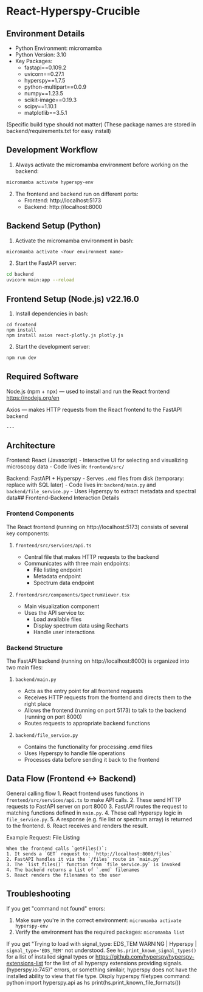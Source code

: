 # React-Hyperspy-Crucible

## Environment Details

- Python Environment: micromamba
- Python Version: 3.10
- Key Packages: 
   - fastapi==0.109.2
   - uvicorn==0.27.1
   - hyperspy==1.7.5
   - python-multipart==0.0.9
   - numpy==1.23.5
   - scikit-image==0.19.3
   - scipy==1.10.1
   - matplotlib==3.5.1

   
(Specific build type should not matter)
(These package names are stored in backend/requirements.txt for easy install)

## Development Workflow

1. Always activate the micromamba environment before working on the backend:
```bash
micromamba activate hyperspy-env
```

2. The frontend and backend run on different ports:
   - Frontend: http://localhost:5173
   - Backend: http://localhost:8000


## Backend Setup (Python)

1. Activate the micromamba environment in bash:
```bash
micromamba activate <Your environment name>
```

2. Start the FastAPI server:
```bash
cd backend
uvicorn main:app --reload
```

## Frontend Setup (Node.js) v22.16.0

1. Install dependencies in bash:
```npm create vite@latest frontend --template react
cd frontend
npm install
npm install axios react-plotly.js plotly.js
```

2. Start the development server:
```bash
npm run dev
```



## Required Software

Node.js (npm + npx) — used to install and run the React frontend
    https://nodejs.org/en

Axios — makes HTTP requests from the React frontend to the FastAPI backend

    ---

## Architecture

Frontend: React (Javascript)
    - Interactive UI for selecting and visualizing microscopy data
    - Code lives in: `frontend/src/`

Backend: FastAPI + Hyperspy
    - Serves `.emd` files from disk (temporary: replace with SQL later)
    - Code lives in: `backend/main.py` and `backend/file_service.py`
    - Uses Hyperspy to extract metadata and spectral data## Frontend-Backend Interaction Details

### Frontend Components
The React frontend (running on http://localhost:5173) consists of several key components:

1. `frontend/src/services/api.ts`
   - Central file that makes HTTP requests to the backend
   - Communicates with three main endpoints:
     - File listing endpoint
     - Metadata endpoint
     - Spectrum data endpoint

2. `frontend/src/components/SpectrumViewer.tsx`
   - Main visualization component
   - Uses the API service to:
     - Load available files
     - Display spectrum data using Recharts
     - Handle user interactions

### Backend Structure
The FastAPI backend (running on http://localhost:8000) is organized into two main files:

1. `backend/main.py`
   - Acts as the entry point for all frontend requests
   - Receives HTTP requests from the frontend and directs them to the right place
   - Allows the frontend (running on port 5173) to talk to the backend (running on port 8000)
   - Routes requests to appropriate backend functions

2. `backend/file_service.py`
   - Contains the functionality for processing .emd files
   - Uses Hyperspy to handle file operations
   - Processes data before sending it back to the frontend
   
## Data Flow (Frontend ↔ Backend)

General calling flow
    1. React frontend uses functions in `frontend/src/services/api.ts` to make API calls.
    2. These send HTTP requests to FastAPI server on port 8000
    3. FastAPI routes the request to matching functions defined in `main.py`.
    4. These call Hyperspy logic in `file_service.py`.
    5. A response (e.g. file list or spectrum array) is returned to the frontend.
    6. React receives and renders the result.

Example Request: File Listing

    When the frontend calls `getFiles()`:
    1. It sends a `GET` request to: `http://localhost:8000/files`
    2. FastAPI handles it via the `/files` route in `main.py`
    3. The `list_files()` function from `file_service.py` is invoked
    4. The backend returns a list of `.emd` filenames
    5. React renders the filenames to the user

## Troubleshooting

If you get "command not found" errors:
1. Make sure you're in the correct environment: `micromamba activate hyperspy-env`
2. Verify the environment has the required packages: `micromamba list`

If you get 
"Trying to load with signal_type: EDS_TEM
WARNING | Hyperspy | `signal_type='EDS_TEM'` not understood. See `hs.print_known_signal_types()` for a list of installed signal types or https://github.com/hyperspy/hyperspy-extensions-list for the list of all hyperspy extensions providing signals. (hyperspy.io:745)" errors, or something similair, hyperspy does not have the installed ability to view that file type.
Disply hyperspy filetypes command:
    python
    import hyperspy.api as hs
    print(hs.print_known_file_formats())